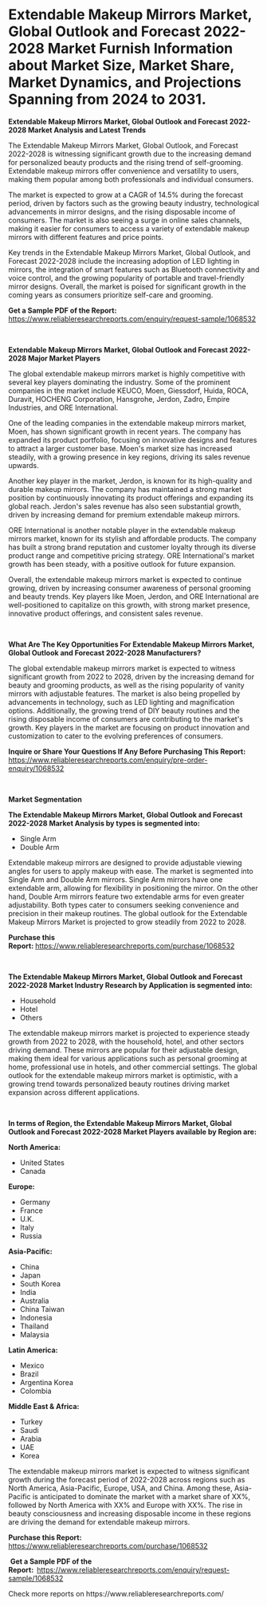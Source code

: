 <p><h1>Extendable Makeup Mirrors Market, Global Outlook and Forecast 2022-2028 Market Furnish Information about Market Size, Market Share, Market Dynamics, and Projections Spanning from 2024 to 2031.</h1></p><p><strong>Extendable Makeup Mirrors Market, Global Outlook and Forecast 2022-2028 Market Analysis and Latest Trends</strong></p>
<p><p>The Extendable Makeup Mirrors Market, Global Outlook, and Forecast 2022-2028 is witnessing significant growth due to the increasing demand for personalized beauty products and the rising trend of self-grooming. Extendable makeup mirrors offer convenience and versatility to users, making them popular among both professionals and individual consumers.</p><p>The market is expected to grow at a CAGR of 14.5% during the forecast period, driven by factors such as the growing beauty industry, technological advancements in mirror designs, and the rising disposable income of consumers. The market is also seeing a surge in online sales channels, making it easier for consumers to access a variety of extendable makeup mirrors with different features and price points.</p><p>Key trends in the Extendable Makeup Mirrors Market, Global Outlook, and Forecast 2022-2028 include the increasing adoption of LED lighting in mirrors, the integration of smart features such as Bluetooth connectivity and voice control, and the growing popularity of portable and travel-friendly mirror designs. Overall, the market is poised for significant growth in the coming years as consumers prioritize self-care and grooming.</p></p>
<p><strong>Get a Sample PDF of the Report:&nbsp;</strong> <a href="https://www.reliableresearchreports.com/enquiry/request-sample/1068532">https://www.reliableresearchreports.com/enquiry/request-sample/1068532</a></p>
<p>&nbsp;</p>
<p><strong>Extendable Makeup Mirrors Market, Global Outlook and Forecast 2022-2028 Major Market Players</strong></p>
<p><p>The global extendable makeup mirrors market is highly competitive with several key players dominating the industry. Some of the prominent companies in the market include KEUCO, Moen, Giessdorf, Huida, ROCA, Duravit, HOCHENG Corporation, Hansgrohe, Jerdon, Zadro, Empire Industries, and ORE International.</p><p>One of the leading companies in the extendable makeup mirrors market, Moen, has shown significant growth in recent years. The company has expanded its product portfolio, focusing on innovative designs and features to attract a larger customer base. Moen's market size has increased steadily, with a growing presence in key regions, driving its sales revenue upwards.</p><p>Another key player in the market, Jerdon, is known for its high-quality and durable makeup mirrors. The company has maintained a strong market position by continuously innovating its product offerings and expanding its global reach. Jerdon's sales revenue has also seen substantial growth, driven by increasing demand for premium extendable makeup mirrors.</p><p>ORE International is another notable player in the extendable makeup mirrors market, known for its stylish and affordable products. The company has built a strong brand reputation and customer loyalty through its diverse product range and competitive pricing strategy. ORE International's market growth has been steady, with a positive outlook for future expansion.</p><p>Overall, the extendable makeup mirrors market is expected to continue growing, driven by increasing consumer awareness of personal grooming and beauty trends. Key players like Moen, Jerdon, and ORE International are well-positioned to capitalize on this growth, with strong market presence, innovative product offerings, and consistent sales revenue.</p></p>
<p>&nbsp;</p>
<p><strong>What Are The Key Opportunities For Extendable Makeup Mirrors Market, Global Outlook and Forecast 2022-2028 Manufacturers?</strong></p>
<p><p>The global extendable makeup mirrors market is expected to witness significant growth from 2022 to 2028, driven by the increasing demand for beauty and grooming products, as well as the rising popularity of vanity mirrors with adjustable features. The market is also being propelled by advancements in technology, such as LED lighting and magnification options. Additionally, the growing trend of DIY beauty routines and the rising disposable income of consumers are contributing to the market's growth. Key players in the market are focusing on product innovation and customization to cater to the evolving preferences of consumers.</p></p>
<p><strong>Inquire or Share Your Questions If Any Before Purchasing This Report:</strong> <a href="https://www.reliableresearchreports.com/enquiry/pre-order-enquiry/1068532">https://www.reliableresearchreports.com/enquiry/pre-order-enquiry/1068532</a></p>
<p>&nbsp;</p>
<p><strong>Market Segmentation</strong></p>
<p><strong>The Extendable Makeup Mirrors Market, Global Outlook and Forecast 2022-2028 Market Analysis by types is segmented into:</strong></p>
<p><ul><li>Single Arm</li><li>Double Arm</li></ul></p>
<p><p>Extendable makeup mirrors are designed to provide adjustable viewing angles for users to apply makeup with ease. The market is segmented into Single Arm and Double Arm mirrors. Single Arm mirrors have one extendable arm, allowing for flexibility in positioning the mirror. On the other hand, Double Arm mirrors feature two extendable arms for even greater adjustability. Both types cater to consumers seeking convenience and precision in their makeup routines. The global outlook for the Extendable Makeup Mirrors Market is projected to grow steadily from 2022 to 2028.</p></p>
<p><strong>Purchase this Report:&nbsp;</strong><a href="https://www.reliableresearchreports.com/purchase/1068532">https://www.reliableresearchreports.com/purchase/1068532</a></p>
<p>&nbsp;</p>
<p><strong>The Extendable Makeup Mirrors Market, Global Outlook and Forecast 2022-2028 Market Industry Research by Application is segmented into:</strong></p>
<p><ul><li>Household</li><li>Hotel</li><li>Others</li></ul></p>
<p><p>The extendable makeup mirrors market is projected to experience steady growth from 2022 to 2028, with the household, hotel, and other sectors driving demand. These mirrors are popular for their adjustable design, making them ideal for various applications such as personal grooming at home, professional use in hotels, and other commercial settings. The global outlook for the extendable makeup mirrors market is optimistic, with a growing trend towards personalized beauty routines driving market expansion across different applications.</p></p>
<p>&nbsp;</p>
<p><strong>In terms of Region, the Extendable Makeup Mirrors Market, Global Outlook and Forecast 2022-2028 Market Players available by Region are:</strong></p>
<p>
    <p> <strong> North America: </strong>
        <ul>
            <li>United States</li>
            <li>Canada</li>
        </ul>
        </p> 
    <p> <strong> Europe: </strong>
        <ul>
            <li>Germany</li>
            <li>France</li>
            <li>U.K.</li>
            <li>Italy</li>
            <li>Russia</li>
        </ul>
        </p> 
    <p> <strong> Asia-Pacific: </strong>
        <ul>
            <li>China</li>
            <li>Japan</li>
            <li>South Korea</li>
            <li>India</li>
            <li>Australia</li>
            <li>China Taiwan</li>
            <li>Indonesia</li>
            <li>Thailand</li>
            <li>Malaysia</li>
        </ul>
        </p> 
    <p> <strong> Latin America: </strong>
        <ul>
            <li>Mexico</li>
            <li>Brazil</li>
            <li>Argentina Korea</li>
            <li>Colombia</li>
        </ul>
        </p> 
    <p> <strong> Middle East & Africa: </strong>
        <ul>
            <li>Turkey</li>
            <li>Saudi</li>
            <li>Arabia</li>
            <li>UAE</li>
            <li>Korea</li>
        </ul>
    </p>
    </p>
<p><p>The extendable makeup mirrors market is expected to witness significant growth during the forecast period of 2022-2028 across regions such as North America, Asia-Pacific, Europe, USA, and China. Among these, Asia-Pacific is anticipated to dominate the market with a market share of XX%, followed by North America with XX% and Europe with XX%. The rise in beauty consciousness and increasing disposable income in these regions are driving the demand for extendable makeup mirrors.</p></p>
<p><strong>Purchase this Report: </strong><a href="https://www.reliableresearchreports.com/purchase/1068532">https://www.reliableresearchreports.com/purchase/1068532</a></p>
<p>&nbsp;<strong>Get a Sample PDF of the Report:&nbsp;&nbsp;</strong><a href="https://www.reliableresearchreports.com/enquiry/request-sample/1068532">https://www.reliableresearchreports.com/enquiry/request-sample/1068532</a></p>
<p><strong></strong></p>
<p>Check more reports on https://www.reliableresearchreports.com/</p>